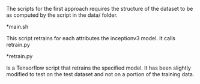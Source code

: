 The scripts for the first approach requires the structure of the dataset to be as computed by the script in the data/ folder.


*main.sh

This script retrains for each attributes the inceptionv3 model. It calls retrain.py

*retrain.py 

Is a Tensorflow script that retrains the specified model. It has been slightly modified to test on the test dataset and not on a portion of the training data.